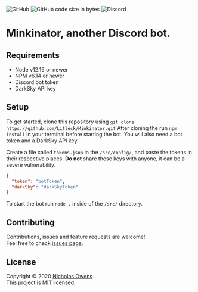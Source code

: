 ![GitHub](https://img.shields.io/github/license/litleck/minkinator)
![GitHub code size in bytes](https://img.shields.io/github/languages/code-size/litleck/minkinator)
![Discord](https://img.shields.io/badge/discord-rXVnuTB-6666ee?logo=discord)

# Minkinator, another Discord bot.

## Requirements

* Node v12.16 or newer
* NPM v6.14 or newer
* Discord bot token
* DarkSky API key

## Setup

To get started, clone this repository using `git clone https://github.com/Litleck/Minkinator.git`
After cloning the run `npm install` in your terminal before starting the bot.
You will also need a bot token and a DarkSky API key.

Create a file called `tokens.json` in the `/src/config/`, and paste the tokens in their respective places.
**Do not** share these keys with anyone, it can be a severe vulnerability.

```json
{
  "token": "botToken",
  "darkSky": "darkSkyToken"
}
```

To start the bot run `node .` inside of the `/src/` directory.

## Contributing

Contributions, issues and feature requests are welcome!<br />Feel free to check [issues page](https://github.com/Litleck/Minkinator-Bot/issues).

## License

Copyright © 2020 [Nicholas Owens](https://github.com/Litleck). <br>
This project is [MIT](https://github.com/Litleck/Minkinator-Bot/blob/master/LICENSE) licensed.
